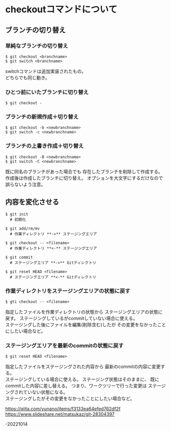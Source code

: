 # checkoutコマンドについて  

## ブランチの切り替え  
### 単純なブランチの切り替え  
```
$ git checkout <branchname>
$ git switch <branchname>
```  
switchコマンドは追加実装されたもの。  
どちらでも同じ動き。  

### ひとつ前にいたブランチに切り替え
```
$ git checkout -
```

### ブランチの新規作成＋切り替え
```
$ git checkout -b <newbranchname>
$ git switch -c <newbranchname>
```

### ブランチの上書き作成＋切り替え  
```
$ git checkout -B <newbranchname>
$ git switch -C <newbranchname>
```
既に同名のブランチがあった場合でも
存在したブランチを削除して作成する。  
作成後は作成したブランチに切り替え。
オプションを大文字にするだけなので誤らないよう注意。  

## 内容を変化させる  
```
$ git init
  # 初期化
```
```
$ git add/rm/mv
  # 作業ディレクトリ **->** ステージングエリア

$ git checkout -- <filename>
  # 作業ディレクトリ **<-** ステージングエリア
```
```
$ git commit
  # ステージングエリア **->** Gitディレクトリ

$ git reset HEAD <filename>
  # ステージングエリア **<-** Gitディレクトリ
```

### 作業ディレクトリをステージングエリアの状態に戻す
```
$ gti checkout -- <filename>
```
指定したファイルを作業ディレクトリの状態から
ステージングエリアの状態に戻す。
ステージングしているがcommitしていない場合に使える。  
ステージングした後にファイルを編集(削除含む)したが
その変更をなかったことにしたい場合など。  

### ステージングエリアを最新のcommitの状態に戻す
```
$ git reset HEAD <filename>
```
指定したファイルをステージングされた内容から
最新のcommitの内容に変更する。  
ステージングしている場合に使える。
ステージング状態はそのままに、
既にcommitした内容に差し替える。
つまり、ワークツリーで行った変更は
ステージングされていない状態になる。  
ステージングしたがその変更をなかったことにしたい場合など。



https://qiita.com/yunano/items/f3133ea64efed762df2f  
https://www.slideshare.net/matsukaz/git-28304397  

-20221014